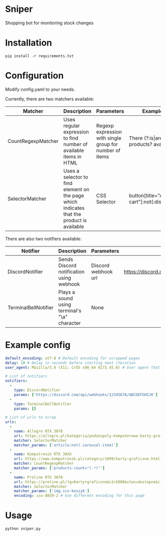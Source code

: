 # Sniper
Shopping bot for monitoring stock changes

# Installation
```shell
pip install -r requirements.txt
```

# Configuration
Modify config.yaml to your needs.

Currently, there are two matchers available:

| Matcher            | Description                                                                               | Parameters                                              | Example                                    |
|--------------------|-------------------------------------------------------------------------------------------|---------------------------------------------------------|--------------------------------------------|
| CountRegexpMatcher | Uses regular expression to find number of available items in HTML                         | Regexp expression with single group for number of items | There (?:is\|are) (.*) products? available |
| SelectorMatcher    | Uses a selector to find element on the page which indicates that the product is available | CSS Selector                                            | button[title="Add to cart"]:not(:disabled) |

There are also two notifiers available:

| Notifier             | Description                                   | Parameters          | Example                                               |
|----------------------|-----------------------------------------------|---------------------|-------------------------------------------------------|
| DiscordNotifier      | Sends Discord notification using webhook      | Discord webhook url | https://discord.com/api/webhooks/12345678/ABCDEFGHIJK |
| TerminalBellNotifier | Plays a sound using terminal's "\a" character | None                |                                                       |

# Example config

```yaml
default_encoding: utf-8 # Default encoding for scrapped pages
delay: 10 # Delay in seconds before starting next iteration
user_agent: Mozilla/5.0 (X11; CrOS x86_64 8172.45.0) # User agent that the scrapper will use

# List of notifiers
notifiers:
  -
    type: DiscordNotifier
    params: ['https://discord.com/api/webhooks/12345678/ABCDEFGHIJK']
  -
    type: TerminalBellNotifier
    params: []

# List of urls to scrap
urls:
  -
    name: Allegro RTX 3070
    url: https://allegro.pl/kategoria/podzespoly-komputerowe-karty-graficzne-260019?string=3070&stan=nowe&offerTypeBuyNow=1&vat_invoice=1&order=p&bmatch=cl-e2101-d3681-c3682-ele-1-5-0218&price_to=5000
    matcher: SelectorMatcher
    matcher_params: ['article:not(.carousel-item)']
  -
    name: Komputronik RTX 30XX
    url: https://www.komputronik.pl/category/1099/karty-graficzne.html?a%5B114451%5D%5B%5D=130633&filter=1&showBuyActiveOnly=1
    matcher: CountRegexpMatcher
    matcher_params: ['products-count="(.*)"']
  -
    name: Proline RTX 3070
    url: https://proline.pl/?g=Karty+graficzne&c2=5000&stan=dostepne&c_producent-uk_ladu-graficznego=nvidia&c_chipset-model=rtx+3070
    matcher: SelectorMatcher
    matcher_params: ['img.ico-koszyk']
    encoding: iso-8859-2 # Use different encoding for this page
```

# Usage
```shell
python sniper.py
```